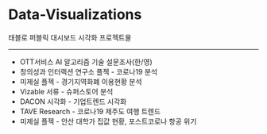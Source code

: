 # Data-Visualizations
태블로 퍼블릭 대시보드 시각화 프로젝트물 

---
* OTT서비스 AI 알고리즘 기술 설문조사(한/영)
* 창의성과 인터랙션 연구소 플젝 - 코로나19 분석
* 미제실 플젝 - 경기지역화폐 이용현황 분석
* Vizable 서류 - 슈퍼스토어 분석
* DACON 시각화 - 기업트렌드 시각화
* TAVE Research - 코로나19 제주도 여행 트렌드
* 미제실 플젝 - 안산 대학가 집값 현황, 포스트코로나 항공 위기
